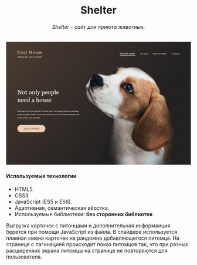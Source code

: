 <h1 align="center">Shelter</h1>
<h6 align="center">Shelter - сайт для приюта животных.</h6>

![alt tag](https://github.com/ChroMari/shelter/blob/main/shelter.png)

<h4>Используемые технологии</h4>
<ul>
  <li>HTML5.</li>
  <li>CSS3.</li>
  <li>JavaScript (ES5 и ES6).</li>
  <li>Адаптивная, семантическая вёрстка.</li>
  <li>Используемые библиотеки: <b>без сторонних библиотек</b>.</li>
</ul>

Выгрузка карточек с питонцами и дополнительная информаиция берется при помощи JavaScript из файла. В слайдере используется плавная смена карточек на рандомно добавляющегося питомца. На странице с пагинацией происходит показ питомцов так, что при разных расширеняих экрана питомцы на странице не повторяются для пользователя.
